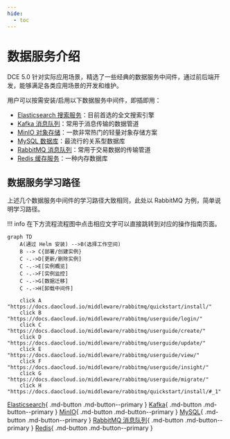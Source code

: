 ```yaml
---
hide:
  - toc
---
```


# 数据服务介绍

DCE 5.0 针对实际应用场景，精选了一些经典的数据服务中间件，通过前后端开发，能够满足各类应用场景的开发和维护。

用户可以按需安装/启用以下数据服务中间件，即插即用：

- [Elasticsearch 搜索服务](elastic-search/intro/what.md)：目前首选的全文搜索引擎
- [Kafka 消息队列](./kafka/intro/what.md)：常用于消息传输的数据管道
- [MinIO 对象存储](./minio/intro/what.md)：一款非常热门的轻量对象存储方案
- [MySQL 数据库](mysql/intro/what.md)：最流行的关系型数据库
- [RabbitMQ 消息队列](rabbitmq/intro/what.md)：常用于交易数据的传输管道
- [Redis 缓存服务](./redis/intro/what.md)：一种内存数据库

## 数据服务学习路径

上述几个数据服务中间件的学习路径大致相同，此处以 RabbitMQ 为例，简单说明学习路径。

!!! info
    在下方流程流程图中点击相应文字可以直接跳转到对应的操作指南页面。

```mermaid
graph TD
    A(通过 Helm 安装) -->B(选择工作空间)
    B --> C{部署/创建实例}
    C -.->D[更新/删除实例]
    C -.->E[实例概览]
    C -.->F[实例监控]
    C -.->G[数据迁移]
    C -.->H[卸载中间件]
    
    click A "https://docs.daocloud.io/middleware/rabbitmq/quickstart/install/"
    click B "https://docs.daocloud.io/middleware/rabbitmq/userguide/login/"
    click C "https://docs.daocloud.io/middleware/rabbitmq/userguide/create/"
    click D "https://docs.daocloud.io/middleware/rabbitmq/userguide/update/"
    click E "https://docs.daocloud.io/middleware/rabbitmq/userguide/view/"
    click F "https://docs.daocloud.io/middleware/rabbitmq/userguide/insight/"
    click G "https://docs.daocloud.io/middleware/rabbitmq/userguide/migrate/"
    click H "https://docs.daocloud.io/middleware/rabbitmq/quickstart/install/#_1"
```

[Elasticsearch](elastic-search/intro/what.md){ .md-button .md-button--primary }
[Kafka](./kafka/intro/what.md){ .md-button .md-button--primary }
[MinIO](./minio/intro/what.md){ .md-button .md-button--primary }
[MySQL](mysql/intro/what.md){ .md-button .md-button--primary }
[RabbitMQ 消息队列](rabbitmq/intro/what.md){ .md-button .md-button--primary }
[Redis](./redis/intro/what.md){ .md-button .md-button--primary }


